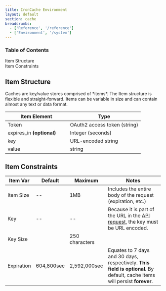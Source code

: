 ```yaml
---
title: IronCache Environment
layout: default
section: cache
breadcrumbs:
  - ['Reference', '/reference']
  - ['Environment', '/system']
---
```


<section id="toc">
  <h3>Table of Contents</h3>
  <ul>
    <li><a href="#item_structure">Item Structure</a></li>
    <li><a href="#item_constraints">Item Constraints</a></li>
  </ul>  
</section>

<h2 id="item_structure"> Item Structure </h2>
Caches are key/value stores comprised of *items*. The Item structure is 
flexible and straight-forward. Items can be variable in size and can contain almost any text or data format.

<table class="reference">
  <thead>
    <tr><th style="width: 46%;">Item Element</th><th style="width: 54%;">Type</th></tr>
  </thead>
  <tbody>
    <tr><td>Token</td><td>OAuth2 access token (string)</td></tr>
    <tr><td>expires_in <strong>(optional)</strong></td><td>Integer (seconds)</td></tr>
    <tr><td>key</td><td>URL-encoded string</td></tr>
    <tr><td>value</td><td>string</td></tr>
  </tbody>
</table>

<h2 id="item_constraints"> Item Constraints </h2>

<table class="reference">
  <thead>
    <tr><th style="width: 16%;">Item Var</th><th style="width: 15%;">Default</th><th style="width: 15%;">Maximum</th><th style="width: 54%;">Notes</th></tr>
  </thead>
  <tbody>
    <tr><td>Item Size</td><td>--</td><td>1MB</td><td>Includes the entire body of the request (expiration, etc.)</td></tr>
    <tr><td>Key</td><td>--</td><td>--</td><td>Because it is part of the URL in the <a href="/cache/reference/api">API request</a>, the key must be URL encoded.</td></tr>
    <tr><td>Key Size</td><td></td><td>250 characters</td><td></td></tr>
    <tr><td>Expiration</td><td>604,800sec</td><td>2,592,000sec</td><td>Equates to 7 days and 30 days, respectively. <strong>This field is optional.</strong> By default, cache items will persist <strong>forever</strong>.</td></tr>
  </tbody>
</table>
